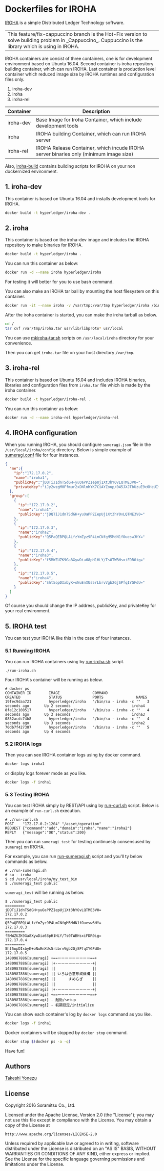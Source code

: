 # Dockerfiles for IROHA

[IROHA](http://iroha.tech/) is a simple Distributed Ledger Technology software.

<div>
<table><tr><td>
This feature/fix-cappuccino branch is the Hot-Fix version to solve building problem in _Cappuccino_.
Cuppuccino is the library which is using in IROHA.
</td></tr>
</table>
</div>

IROHA containers are consist of three containers, one is for development environment based on Ubuntu 16.04. Second container is iroha repository building container, which can run IROHA. Last container is production level container  which reduced image size by IROHA runtimes and configuration files only.

1. iroha-dev
1. iroha
1. iroha-rel

| Container | Description |
| --- | --- |
| iroha-dev |Base Image for Iroha Container, which include development tools  |
| iroha |IROHA building Container, which can run IROHA server  |
| iroha-rel | IROHA Release Container, which incude IROHA server binaries only (minimum image size) |

Also, [iroha-build](iroha-build/) contains building scripts for IROHA on your non dockernized environment.

## 1. iroha-dev

This container is based on Ubuntu 16.04 and installs development tools for IROHA.

``` bash
docker build -t hyperledger/iroha-dev .
```

## 2. iroha

This container is based on the iroha-dev image and includes the IROHA repository to make binaries for IROHA.

``` bash
docker build -t hyperledger/iroha .
```

You can run this container as below:

``` bash
docker run -d --name iroha hyperledger/iroha
```

For testing it will better for you to use bash command.

You can also make an IROHA tar ball by mounting the host filesystem on this container.

``` bash
docker run -it --name iroha -v /var/tmp:/var/tmp hyperledger/iroha /bin/bash
```

After the iroha container is started, you can make the iroha tarball as below.

``` bash
cd /
tar cvf /var/tmp/iroha.tar usr/lib/libproto* usr/local
``` 

You can use [mkiroha-tar.sh](iroha/mkiroha-tar.sh) scripts on `/usr/local/iroha` directory for your convenience.

Then you can get `iroha.tar` file on your host directory `/var/tmp`.

## 3. iroha-rel

This container is based on Ubuntu 16.04 and includes IROHA binaries, libraries and configuration files from `iroha.tar` file which is made by the iroha container.

``` bash
docker build -t hyperledger/iroha-rel .
```

You can run this container as below:

``` bash
docker run -d --name iroha-rel hyperledger/iroha-rel
```

## 4. IROHA configuration

When you running IROHA,  you should configure `sumeragi.json` file in the `/usr/local/iroha/config` directory. Below is simple example of [sumeragi.conf](iroha/config1/sumeragi.json) file for four instances.

``` json:sumeragi.json
{
  "me":{
    "ip":"172.17.0.2",
    "name":"iroha1",
    "publicKey":"jDQTiJ1dnTSdGH+yuOaPPZIepUj1Xt3hYOvLQTME3V0=",
    "privateKey":"iJy2wzgM0Ffmur2xDNlnhYK7CiAYZoup/045JXJTbUzuE9c6HeUIf7hoqtppEsZQncC1EEw+gGhboLcbMNKadw=="
  },
  "group":[
    {
      "ip":"172.17.0.2",
      "name":"iroha1",
      "publicKey":"jDQTiJ1dnTSdGH+yuOaPPZIepUj1Xt3hYOvLQTME3V0="
    },
    {
      "ip":"172.17.0.3",
      "name":"iroha2",
      "publicKey":"Q5PaQEBPQLALfzYmZyz9P4LmCNfgM5MdN1fOuesw3HY="
    },
    {
      "ip":"172.17.0.4",
      "name":"iroha3",
      "publicKey":"f5MWZUZK9Ga8XywDia68pH1HLY/Ts0TWBHsxiFDR0ig="
    },
    {
      "ip":"172.17.0.5",
      "name":"iroha4",
      "publicKey":"Sht5opDIxbyK+oNuEnXUs5rLbrvVgb2GjSPfqIYGFdU="
    }
  ]
}
```
Of course you should change the IP address, publicKey, and privateKey for your real environment.

## 5. IROHA test

You can test your IROHA like this in the case of four instances.

### 5.1 Running IROHA

You can run IROHA containers using by [run-iroha.sh](iroha/run-iroha.sh) script.

``` bash
./run-iroha.sh
```

Four IROHA's container will be running as below.

```
# docker ps
CONTAINER ID        IMAGE               COMMAND                  CREATED             STATUS              PORTS               NAMES
19fec9daa721        hyperledger/iroha   "/bin/su - iroha -c '"   3 seconds ago       Up 2 seconds                            iroha4
8fe12c100517        hyperledger/iroha   "/bin/su - iroha -c '"   4 seconds ago       Up 3 seconds                            iroha3
0852acdc74b8        hyperledger/iroha   "/bin/su - iroha -c '"   4 seconds ago       Up 3 seconds                            iroha2
70db7f427307        hyperledger/iroha   "/bin/su - iroha -c '"   5 seconds ago       Up 4 seconds  
```

### 5.2 IROHA logs

Then you can see IROHA container logs using by docker command.

``` bash
docker logs iroha1
```

or display logs forever mode as you like.

``` bash
docker logs -f iroha1
```

### 5.3 Testing IROHA

You can test IROHA simply by REST/API using by [run-curl.sh](iroha/run-curl.sh)  script. Below is an example of `run-curl.sh` execution.

```
# ./run-curl.sh 
POST    "172.17.0.2:1204" "/asset/operation"
REQUEST {"command":"add","domain":"iroha","name":"iroha2"}
REPLY   {"message":"OK","status":200}
```

Then you can run `sumeragi_test` for testing continuesly consensused by `sumeragi` on IROHA.

For example, you can run [run-sumeragi.sh](iroha/run-sumeragi.sh) script and you'll ty below commands as below.

```
# ./run-sumeragi.sh
# su - iroha
$ cd /usr/local/iroha/my_test_bin
$ ./sumeragi_test public 
```

`sumeragi_test` will be running as below.

```
$ ./sumeragi_test public
=========
jDQTiJ1dnTSdGH+yuOaPPZIepUj1Xt3hYOvLQTME3V0=
172.17.0.2
=========
Q5PaQEBPQLALfzYmZyz9P4LmCNfgM5MdN1fOuesw3HY=
172.17.0.3
=========
f5MWZUZK9Ga8XywDia68pH1HLY/Ts0TWBHsxiFDR0ig=
172.17.0.4
=========
Sht5opDIxbyK+oNuEnXUs5rLbrvVgb2GjSPfqIYGFdU=
172.17.0.5
1480987886[sumeragi] +==ーーーーーーーーー==+
1480987886[sumeragi] |+-ーーーーーーーーー-+|
1480987886[sumeragi] || 　　　　　　　　　 ||
1480987886[sumeragi] || いろは合意形成機構 ||
1480987886[sumeragi] || 　　　すめらぎ　　 ||
1480987886[sumeragi] || 　　　　　　　　　 ||
1480987886[sumeragi] |+-ーーーーーーーーー-+|
1480987886[sumeragi] +==ーーーーーーーーー==+
1480987886[sumeragi] - 起動/setup
1480987886[sumeragi] - 初期設定/initialize
```

You can show each container's log by `docker logs` command as you like.

``` bash
docker logs -f iroha1
```

Docker containers will be stopped by `docker stop` command.

``` bash
docker stop $(docker ps -a -q)
```

Have fun!

## Authors
[Takeshi Yonezu](https://github.com/tkyonezu)

## License

Copyright 2016 Soramitsu Co., Ltd.

Licensed under the Apache License, Version 2.0 (the "License");
you may not use this file except in compliance with the License.
You may obtain a copy of the License at

    http://www.apache.org/licenses/LICENSE-2.0

Unless required by applicable law or agreed to in writing, software
distributed under the License is distributed on an "AS IS" BASIS,
WITHOUT WARRANTIES OR CONDITIONS OF ANY KIND, either express or implied.
See the License for the specific language governing permissions and
limitations under the License.
